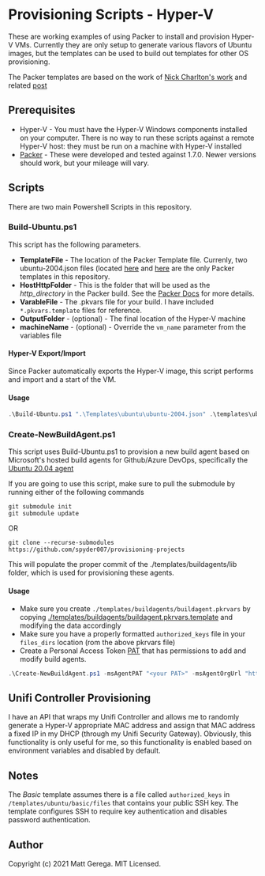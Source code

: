 # Provisioning Scripts - Hyper-V

These are working examples of using Packer to install and provision Hyper-V VMs.  Currently they are only setup to generate various flavors of Ubuntu images, but the templates can be used to build out templates for other OS provisioning.

The Packer templates are based on the work of [Nick Charlton's work][2] and related [post][3]

## Prerequisites

* Hyper-V - You must have the Hyper-V Windows components installed on your computer.  There is no way to run these scripts against a remote Hyper-V host:  they must be run on a machine with Hyper-V installed
* [Packer][Packer] - These were developed and tested against 1.7.0.  Newer versions should work, but your mileage will vary.


## Scripts

There are two main Powershell Scripts in this repository.

### Build-Ubuntu.ps1

This script has the following parameters.

* **TemplateFile** - The location of the Packer Template file.  Currenly, two ubuntu-2004.json files (located [here](./templates/ubuntu/ubuntu-2004.json) and [here](./templates/buildagents/ubuntu-2004.json) are the only Packer templates in this repository.
* **HostHttpFolder** - This is the folder that will be used as the *http_directory* in the Packer build. See the [Packer Docs](https://www.packer.io/docs/builders/hyperv/iso#http_directory) for more details.
* **VarableFile** - The .pkvars file for your build.  I have included `*.pkvars.template` files for reference.
* **OutputFolder** - (optional) - The final location of the Hyper-V machine
* **machineName** - (optional) - Override the `vm_name` parameter from the variables file

#### Hyper-V Export/Import

Since Packer automatically exports the Hyper-V image, this script performs and import and a start of the VM.

#### Usage

```powershell
.\Build-Ubuntu.ps1 ".\Templates\ubuntu\ubuntu-2004.json" .\templates\ubuntu\basic\http .\templates\ubuntu\bsaic\basic.pkrvars -machinename newhost
```

### Create-NewBuildAgent.ps1

This script uses Build-Ubuntu.ps1 to provision a new build agent based on Microsoft's hosted build agents for Github/Azure DevOps, specifically the [Ubuntu 20.04 agent](https://github.com/actions/virtual-environments/blob/main/images/linux/Ubuntu2004-README.md) 

If you are going to use this script, make sure to pull the submodule by running either of the following commands

```
git submodule init
git submodule update
```
OR
```
git clone --recurse-submodules https://github.com/spyder007/provisioning-projects
```

This will populate the proper commit of the ./templates/buildagents/lib folder, which is used for provisioning these agents.

#### Usage
* Make sure you create `./templates/buildagents/buildagent.pkrvars` by copying [./templates/buildagents/buildagent.pkrvars.template](./templates/buildagents/buildagent.pkrvars.template) and modifying the data accordingly
* Make sure you have a properly formatted `authorized_keys` file in your `files_dirs` location (rom the above pkrvars file)
* Create a Personal Access Token [PAT](https://docs.microsoft.com/en-us/azure/devops/organizations/accounts/use-personal-access-tokens-to-authenticate?view=azure-devops&tabs=preview-page) that has permissions to add and modify build agents.

```powershell
.\Create-NewBuildAgent.ps1 -msAgentPAT "<your PAT>" -msAgentOrgUrl "https://dev.azure.com/<yourOrgName>"
```

## Unifi Controller Provisioning
I have an API that wraps my Unifi Controller and allows me to randomly generate a Hyper-V appropriate MAC address and assign that MAC address a fixed IP in my DHCP (through my Unifi Security Gateway).  Obviously, this functionality is only useful for me, so this functionality is enabled based on environment variables and disabled by default.

## Notes
The *Basic* template assumes there is a file called `authorized_keys` in `/templates/ubuntu/basic/files` that contains your public SSH key.  The template configures SSH to require key authentication and disables password authentication.

## Author

Copyright (c) 2021 Matt Gerega. MIT Licensed.

[Packer]: https://packer.io
[1]: ./Build-Ubuntu.ps1
[2]: https://github.com/nickcharlton/packer-ubuntu-2004
[3]: https://nickcharlton.net/posts/automating-ubuntu-2004-installs-with-packer.html
[4]: ./Create-NewBuildAgent.ps1
